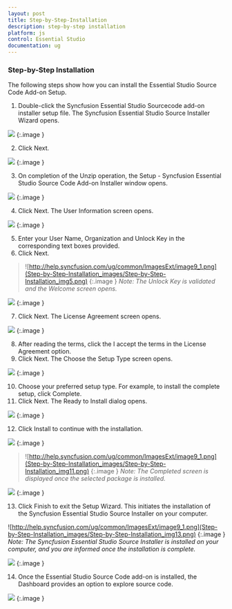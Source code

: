 ```yaml
---
layout: post
title: Step-by-Step-Installation
description: step-by-step installation
platform: js
control: Essential Studio
documentation: ug
---
```


### Step-by-Step Installation

The following steps show how you can install the Essential Studio Source Code Add-on Setup.

1. Double-click the Syncfusion Essential Studio Sourcecode add-on installer setup file. The Syncfusion Essential Studio Source Installer Wizard opens.



![](Step-by-Step-Installation_images/Step-by-Step-Installation_img1.png)
{:.image }




2. Click Next.



![](Step-by-Step-Installation_images/Step-by-Step-Installation_img2.png)
{:.image }




3. On completion of the Unzip operation, the Setup - Syncfusion Essential Studio Source Code Add-on Installer window opens.

![](Step-by-Step-Installation_images/Step-by-Step-Installation_img3.png)
{:.image }




4. Click Next. The User Information screen opens.

![](Step-by-Step-Installation_images/Step-by-Step-Installation_img4.png)
{:.image }




5. Enter your User Name, Organization and Unlock Key in the corresponding text boxes provided.
6. Click Next.



> ![http://help.syncfusion.com/ug/common/ImagesExt/image9_1.png](Step-by-Step-Installation_images/Step-by-Step-Installation_img5.png)
{:.image }
_Note: The Unlock Key is validated and the Welcome screen opens._

![](Step-by-Step-Installation_images/Step-by-Step-Installation_img6.png)
{:.image }




7. Click Next. The License Agreement screen opens.

![](Step-by-Step-Installation_images/Step-by-Step-Installation_img7.png)
{:.image }




8. After reading the terms, click the I accept the terms in the License Agreement option.
9. Click Next. The Choose the Setup Type screen opens.

![](Step-by-Step-Installation_images/Step-by-Step-Installation_img8.png)
{:.image }




10. Choose your preferred setup type. For example, to install the complete setup, click Complete.
11. Click Next. The Ready to Install dialog opens.

![](Step-by-Step-Installation_images/Step-by-Step-Installation_img9.png)
{:.image }




12. Click Install to continue with the installation.

![](Step-by-Step-Installation_images/Step-by-Step-Installation_img10.png)
{:.image }


> ![http://help.syncfusion.com/ug/common/ImagesExt/image9_1.png](Step-by-Step-Installation_images/Step-by-Step-Installation_img11.png)
{:.image }
_Note: The Completed screen is displayed once the selected package is installed._

![](Step-by-Step-Installation_images/Step-by-Step-Installation_img12.png)
{:.image }




13. Click Finish to exit the Setup Wizard. This initiates the installation of the Syncfusion Essential Studio Source Installer on your computer.
> 
![http://help.syncfusion.com/ug/common/ImagesExt/image9_1.png](Step-by-Step-Installation_images/Step-by-Step-Installation_img13.png)
{:.image }
_Note: The Syncfusion Essential Studio Source Installer is installed on your computer, and you are informed once the installation is complete._

![](Step-by-Step-Installation_images/Step-by-Step-Installation_img14.png)
{:.image }




14. Once the Essential Studio Source Code add-on is installed, the Dashboard provides an option to explore source code.

![](Step-by-Step-Installation_images/Step-by-Step-Installation_img15.png)
{:.image }


